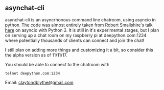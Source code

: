 ## asynchat-cli 

asynchat-cli is an asyncrhonous command line chatroom, using asyncio in python. The code was almost entirely taken from Robert Smallshire's talk [here](https://www.youtube.com/watch?v=M-UcUs7IMIM) on asyncio with Python 3. It is still in it's experimental stages, but I plan on serving up a chat room on my raspberry pi at deepython.com:1234 where potentially thousands of clients can connect and join the chat! 

I still plan on adding more things and customizing it a bit, so consider this the alpha version as of 11/11/17.

You should be able to connect to the chatroom with 

```telnet deepython.com:1234```

Email: claytondblythe@gmail.com

